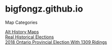 # bigfongz.github.io


Map Categories

<a href="/Alt History/althisdirectory.html">Alt History Maps</a>
<br>
<a href="Real Elections/realelections.html">Real Historical Elections</a>
<br>
<a href="Ontario 1309 Ridings 2018/index.html">2018 Ontario Provincial Election With 1309 Ridings</a>
<br>
